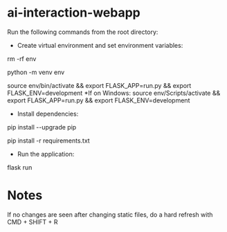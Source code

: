 # ai-interaction-webapp


Run the following commands from the root directory:
* Create virtual environment and set environment variables:

rm -rf env

python -m venv env

source env/bin/activate && export FLASK_APP=run.py && export FLASK_ENV=development *If on Windows: source env/Scripts/activate && export FLASK_APP=run.py && export FLASK_ENV=development
* Install dependencies:

pip install --upgrade pip

pip install -r requirements.txt

* Run the application:

flask run


# Notes
If no changes are seen after changing static files, do a hard refresh with CMD + SHIFT + R